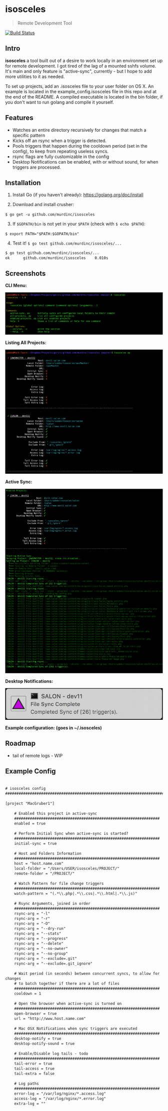 # isosceles
> Remote Development Tool

[![Build Status](https://travis-ci.org/murdinc/isosceles.svg)](https://travis-ci.org/murdinc/isosceles)

## Intro
**isosceles** a tool built out of a desire to work locally in an environment set up for remote development. I got tired of the lag of a mounted sshfs volume. It's main and only feature is "active-sync", currently - but I hope to add more utilities to it as needed.

To set up projects, add an .isosceles file to your user folder on OS X. An example is located in the example_config.isosceles file in this repo and at the end of the README. A compiled executable is located in the bin folder, if you don't want to run golang and compile it yourself.

## Features
* Watches an entire directory recursively for changes that match a specific pattern
* Kicks off an rsync when a trigger is detected.
* Pools triggers that happen during the cooldown period (set in the config), to keep from repeating useless syncs.
* rsync flags are fully customizable in the config
* Desktop Notifications can be enabled, with or without sound, for when triggers are processed.

## Installation
1. Install Go (if you haven't already): https://golang.org/doc/install

2. Download and install crusher:

  `$ go get -u github.com/murdinc/isosceles`

3. If `$GOPATH/bin` is not yet in your `$PATH` (check with `$ echo $PATH`):

  `$ export PATH="$PATH:$GOPATH/bin"`

4. Test it! `$ go test github.com/murdinc/isosceles/...`

```
$ go test github.com/murdinc/isosceles/...
ok  	github.com/murdinc/isosceles	0.010s
```

## Screenshots

**CLI Menu:**

![screenshot1](screenshots/help.png)

**Listing All Projects:**

![screenshot1](screenshots/active-projects.png)

**Active Sync:**

![screenshot1](screenshots/active-sync.png)

**Desktop Notifications:**

![screenshot1](screenshots/desktop-notification.png)

**Example configuration: (goes in ~/.isosceles)**


## Roadmap
* tail of remote logs - WIP

## Example Config

```

# isosceles config
###############################################################################################

[project "MacGruber1"]

    # Enabled this project in active-sync
    #################################################################
    enabled = true

    # Perform Initial Sync when active-sync is started?
    #################################################################
    initial-sync = true

    # Host and Folders Information
    #################################################################
    host = "host.name.com"
    local-folder = "/Users/USER/isosceles/PROJECT/"
    remote-folder = "/PROJECT/"

    # Watch Pattern for file change triggers
    #################################################################
    watch-pattern = "(.*\\.php|.*\\.css|.*\\.html|.*\\.js)"

    # Rsync Arguments, joined in order
    #################################################################
    rsync-arg = "-l"
    rsync-arg = "-r"
    rsync-arg = "-O"
    rsync-arg = "--dry-run"
    rsync-arg = "--stats"
    rsync-arg = "--progress"
    rsync-arg = "--delete"
    rsync-arg = "--no-owner"
    rsync-arg = "--no-group"
    rsync-arg = "--exclude=.git"
    rsync-arg = "--exclude=.git_ignore"

    # Wait period (in seconds) between concurrent syncs, to allow for changes
    # to batch together if there are a lot of files
    #################################################################
    cooldown = 1

    # Open the browser when active-sync is turned on
    #################################################################
    open-browser = true
    url = "http://www.host.name.com"

    # Mac OSX Notifications when sync triggers are executed
    #################################################################
    desktop-notify = true
    desktop-notify-sound = true

    # Enable/Disable log tails - todo
    #################################################################
    tail-error = true
    tail-access = true
    tail-extra = false

    # Log paths
    #################################################################
    error-log = "/var/log/nginx/*.access.log"
    access-log = "/var/log/nginx/*.error.log"
    extra-log = ""

